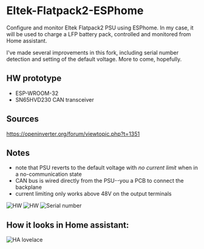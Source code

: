 # Eltek-Flatpack2-ESPhome
Configure and monitor Eltek Flatpack2 PSU using ESPhome. In my case, it will be used to charge a LFP battery pack, controlled and monitored from Home assistant.

I've made several improvements in this fork, including serial number detection and setting of the default voltage. More to come, hopefully.

## HW prototype
- ESP-WROOM-32
- SN65HVD230 CAN transceiver

## Sources
https://openinverter.org/forum/viewtopic.php?t=1351

## Notes
- note that PSU reverts to the default voltage with *no current limit* when in a no-communication state
- CAN bus is wired directly from the PSU--you a PCB to connect the backplane
- current limiting only works above 48V on the output terminals

![HW](https://github.com/taHC81/Eltek-Flaptak2-ESPhome/blob/main/FP2-ESPhome2.jpg?raw=true)
![HW](https://github.com/taHC81/Eltek-Flaptak2-ESPhome/blob/main/FP2-ESPhome1.jpg?raw=true)
![Serial number](https://github.com/taHC81/Eltek-Flaptak2-ESPhome/blob/main/ELTEK-FP2-serial.jpg?raw=true)
## How it looks in Home assistant:
![HA lovelace](https://github.com/taHC81/Eltek-Flaptack2-ESPhome/blob/main/Eltek-Flatpack2-HA2.png?raw=true)
